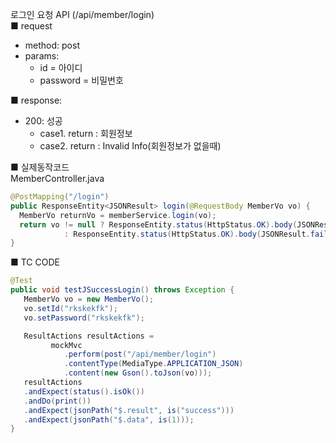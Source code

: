 로그인 요청 API (/api/member/login)  
■ request
   - method: post
   - params:
      - id = 아이디
      - password = 비밀번호
  
■ response:  
   - 200: 성공  
      - case1. return : 회원정보
      - case2. return : Invalid Info(회원정보가 없을때)  
  
■ 실제동작코드  
MemberController.java  
```java
@PostMapping("/login")
public ResponseEntity<JSONResult> login(@RequestBody MemberVo vo) {
  MemberVo returnVo = memberService.login(vo);
  return vo != null ? ResponseEntity.status(HttpStatus.OK).body(JSONResult.success(new Gson().toJson(returnVo)))
            : ResponseEntity.status(HttpStatus.OK).body(JSONResult.fail("Invalid Info"));
}
```
  
■ TC CODE  
  
```java
@Test
public void testJSuccessLogin() throws Exception {
   MemberVo vo = new MemberVo();
   vo.setId("rkskekfk");
   vo.setPassword("rkskekfk");

   ResultActions resultActions =
         mockMvc
            .perform(post("/api/member/login")
            .contentType(MediaType.APPLICATION_JSON)
            .content(new Gson().toJson(vo)));
   resultActions
   .andExpect(status().isOk())
   .andDo(print())
   .andExpect(jsonPath("$.result", is("success")))
   .andExpect(jsonPath("$.data", is(1)));
}
```
